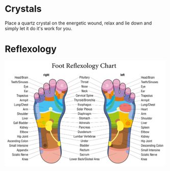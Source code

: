 <!-- TITLE: Healing -->
<!-- SUBTITLE: Resources on healing -->

# Crystals

Place a quartz crystal on the energetic wound, relax and lie down and simply let it do it's work for you.

# Reflexology

![Foot Reflexology Chart](/uploads/foot-reflexology-chart.jpg "Foot Reflexology Chart")